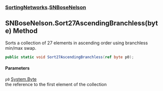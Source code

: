 ### [SortingNetworks](./SortingNetworks.md 'SortingNetworks').[SNBoseNelson](./SortingNetworks-SNBoseNelson.md 'SortingNetworks.SNBoseNelson')
## SNBoseNelson.Sort27AscendingBranchless(byte) Method
Sorts a collection of 27 elements in ascending order using branchless min/max swap.  
```csharp
public static void Sort27AscendingBranchless(ref byte p0);
```
#### Parameters
<a name='SortingNetworks-SNBoseNelson-Sort27AscendingBranchless(byte)-p0'></a>
`p0` [System.Byte](https://docs.microsoft.com/en-us/dotnet/api/System.Byte 'System.Byte')  
the reference to the first element of the collection  
  
